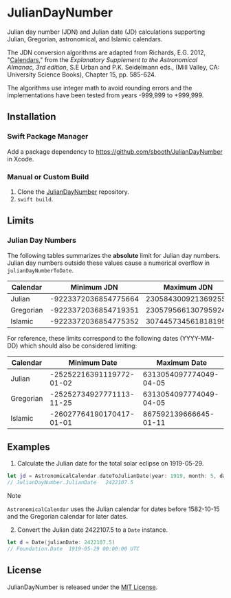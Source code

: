 # JulianDayNumber

Julian day number (JDN) and Julian date (JD) calculations supporting Julian, Gregorian, astronomical, and Islamic calendars.

The JDN conversion algorithms are adapted from Richards, E.G. 2012, "[Calendars](https://aa.usno.navy.mil/downloads/c15_usb_online.pdf)," from the *Explanatory Supplement to the Astronomical Almanac, 3rd edition*, S.E Urban and P.K. Seidelmann eds., (Mill Valley, CA: University Science Books), Chapter 15, pp. 585-624.

The algorithms use integer math to avoid rounding errors and the implementations have been tested from years -999,999 to +999,999.

## Installation

### Swift Package Manager

Add a package dependency to https://github.com/sbooth/JulianDayNumber in Xcode.

### Manual or Custom Build

1. Clone the [JulianDayNumber](https://github.com/sbooth/JulianDayNumber) repository.
2. `swift build`.

## Limits

### Julian Day Numbers

The following tables summarizes the **absolute** limit for Julian day numbers. Julian day numbers outside these values cause a numerical overflow in `julianDayNumberToDate`.

| Calendar | Minimum JDN | Maximum JDN |
| --- | --- | --- |
| Julian | -9223372036854775664 | 2305843009213692550 |
| Gregorian | -9223372036854719351 | 2305795661307959247 |
| Islamic | -9223372036854775352 | 307445734561818195 |

For reference, these limits correspond to the following dates (YYYY-MM-DD) which should also be considered limiting:

| Calendar | Minimum Date | Maximum Date |
| --- | --- | --- |
| Julian | -25252216391119772-01-02 | 6313054097774049-04-05 |
| Gregorian | -25252734927771113-11-25 | 6313054097774049-04-05 |
| Islamic | -26027764190170417-01-01 | 867592139666645-01-11 |

## Examples

1. Calculate the Julian date for the total solar eclipse on 1919-05-29.

```swift
let jd = AstronomicalCalendar.dateToJulianDate(year: 1919, month: 5, day: 29)
// JulianDayNumber.JulianDate	2422107.5
```

> [!NOTE]
> `AstronomicalCalendar` uses the Julian calendar for dates before 1582-10-15 and the Gregorian calendar for later dates.

2. Convert the Julian date 2422107.5 to a `Date` instance.

```swift
let d = Date(julianDate: 2422107.5)
// Foundation.Date	1919-05-29 00:00:00 UTC
```

## License

JulianDayNumber is released under the [MIT License](https://github.com/sbooth/JulianDayNumber/blob/main/LICENSE.txt).
